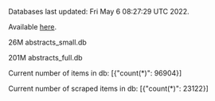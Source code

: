 Databases last updated: Fri May  6 08:27:29 UTC 2022. 

Available [here](https://github.com/cbeauhilton/ash-db/releases).


26M	abstracts_small.db

201M	abstracts_full.db

Current number of items in db:
[{"count(*)": 96904}]

Current number of scraped items in db:
[{"count(*)": 23122}]
